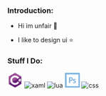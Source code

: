 <h3 align="left">Introduction:</h3>

- Hi im unfair 👋

- I like to design ui ⭐
<h3 align="left">Stuff I Do:</h3>
<p align="left">
<img href="https://www.w3schools.com/cs/index.php" src="https://raw.githubusercontent.com/devicons/devicon/master/icons/csharp/csharp-original.svg" alt="csharp" width="34" height="auto"/>
<img src="https://cdn.discordapp.com/attachments/780958889356820510/824814012679716885/output-onlinepngtools1.png" alt="xaml" width="34" height="auto"/> <img src="https://upload.wikimedia.org/wikipedia/commons/thumb/c/cf/Lua-Logo.svg/640px-Lua-Logo.svg.png" alt="lua" width="34" height="auto"/> <img src="https://raw.githubusercontent.com/devicons/devicon/master/icons/photoshop/photoshop-line.svg" alt="photoshop" width="34" height="auto"/> <img src="https://upload.wikimedia.org/wikipedia/commons/6/62/CSS3_logo.svg" alt="css" width="34" height="auto"/>
<p>
